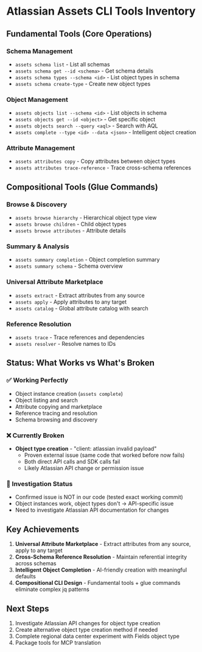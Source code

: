 # Atlassian Assets CLI Tools Inventory

## Fundamental Tools (Core Operations)

### Schema Management
- `assets schema list` - List all schemas
- `assets schema get --id <schema>` - Get schema details  
- `assets schema types --schema <id>` - List object types in schema
- `assets schema create-type` - Create new object types

### Object Management
- `assets objects list --schema <id>` - List objects in schema
- `assets objects get --id <object>` - Get specific object
- `assets objects search --query <aql>` - Search with AQL
- `assets complete --type <id> --data <json>` - Intelligent object creation

### Attribute Management
- `assets attributes copy` - Copy attributes between object types
- `assets attributes trace-reference` - Trace cross-schema references

## Compositional Tools (Glue Commands)

### Browse & Discovery
- `assets browse hierarchy` - Hierarchical object type view
- `assets browse children` - Child object types
- `assets browse attributes` - Attribute details

### Summary & Analysis  
- `assets summary completion` - Object completion summary
- `assets summary schema` - Schema overview

### Universal Attribute Marketplace
- `assets extract` - Extract attributes from any source
- `assets apply` - Apply attributes to any target
- `assets catalog` - Global attribute catalog with search

### Reference Resolution
- `assets trace` - Trace references and dependencies
- `assets resolver` - Resolve names to IDs

## Status: What Works vs What's Broken

### ✅ Working Perfectly
- Object instance creation (`assets complete`)
- Object listing and search
- Attribute copying and marketplace
- Reference tracing and resolution
- Schema browsing and discovery

### ❌ Currently Broken
- **Object type creation** - "client: atlassian invalid payload"
  - Proven external issue (same code that worked before now fails)
  - Both direct API calls and SDK calls fail
  - Likely Atlassian API change or permission issue

### 🔄 Investigation Status
- Confirmed issue is NOT in our code (tested exact working commit)
- Object instances work, object types don't → API-specific issue
- Need to investigate Atlassian API documentation for changes

## Key Achievements

1. **Universal Attribute Marketplace** - Extract attributes from any source, apply to any target
2. **Cross-Schema Reference Resolution** - Maintain referential integrity across schemas  
3. **Intelligent Object Completion** - AI-friendly creation with meaningful defaults
4. **Compositional CLI Design** - Fundamental tools + glue commands eliminate complex jq patterns

## Next Steps

1. Investigate Atlassian API changes for object type creation
2. Create alternative object type creation method if needed
3. Complete regional data center experiment with Fields object type
4. Package tools for MCP translation